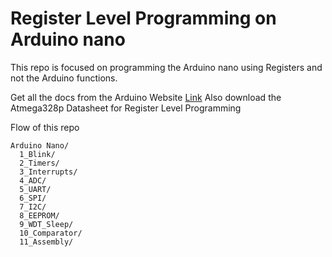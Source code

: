 # Register Level Programming on Arduino nano
This repo is focused on programming the Arduino nano using Registers and not the Arduino functions.  

Get all the docs from the Arduino Website [Link](https://docs.arduino.cc/hardware/nano/)
Also download the Atmega328p Datasheet for Register Level Programming


Flow of this repo  
```
Arduino Nano/
  1_Blink/
  2_Timers/
  3_Interrupts/
  4_ADC/
  5_UART/
  6_SPI/
  7_I2C/
  8_EEPROM/
  9_WDT_Sleep/
  10_Comparator/
  11_Assembly/
```
